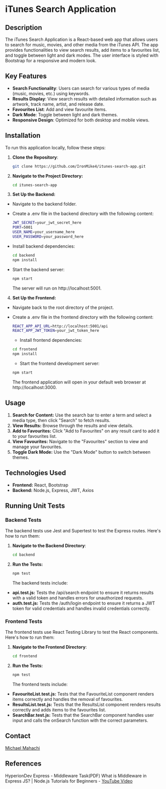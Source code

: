 # iTunes Search Application

## Description

The iTunes Search Application is a React-based web app that allows users to search for music, movies, and other media from the iTunes API. The app provides functionalities to view search results, add items to a favourites list, and toggle between light and dark modes. The user interface is styled with Bootstrap for a responsive and modern look.

## Key Features

- **Search Functionality**: Users can search for various types of media (music, movies, etc.) using keywords.
- **Results Display**: View search results with detailed information such as artwork, track name, artist, and release date.
- **Favourites List**: Add and view favourite items.
- **Dark Mode**: Toggle between light and dark themes.
- **Responsive Design**: Optimized for both desktop and mobile views.

## Installation

To run this application locally, follow these steps:

1. **Clone the Repository**:

   ```bash
   git clone https://github.com/IronMike4/itunes-search-app.git
   ```

2. **Navigate to the Project Directory:**

   ```bash
   cd itunes-search-app
   ```

3. **Set Up the Backend:**

- Navigate to the backend folder.
- Create a .env file in the backend directory with the following content:

  ```bash
  JWT_SECRET=your_jwt_secret_here
  PORT=5001
  USER_NAME=your_username_here
  USER_PASSWORD=your_password_here
  ```

- Install backend dependencies:
  ```bash
  cd backend
  npm install
  ```
- Start the backend server:
  ```bash
  npm start
  ```
  The server will run on http://localhost:5001.

4. **Set Up the Frontend:**

- Navigate back to the root directory of the project.
- Create a .env file in the frontend directory with the following content:

  ```bash
  REACT_APP_API_URL=http://localhost:5001/api
  REACT_APP_JWT_TOKEN=your_jwt_token_here
  ```

  - Install frontend dependencies:

  ```bash
  cd frontend
  npm install
  ```

  - Start the frontend development server:

  ```bash
  npm start
  ```

  The frontend application will open in your default web browser at http://localhost:3000.

## Usage

1. **Search for Content:** Use the search bar to enter a term and select a media type, then click "Search" to fetch results.
2. **View Results:** Browse through the results and view details.
3. **Add to Favourites:** Click "Add to Favourites" on any result card to add it to your favourites list.
4. **View Favourites:** Navigate to the "Favourites" section to view and manage your favourites.
5. **Toggle Dark Mode:** Use the "Dark Mode" button to switch between themes.

## Technologies Used

- **Frontend:** React, Bootstrap
- **Backend:** Node.js, Express, JWT, Axios

## Running Unit Tests

### Backend Tests

The backend tests use Jest and Supertest to test the Express routes. Here's how to run them:

1. **Navigate to the Backend Directory**:

   ```bash
   cd backend
   ```

2. **Run the Tests:**

   ```bash
   npm test
   ```

   The backend tests include:

- **api.test.js:** Tests the /api/search endpoint to ensure it returns results with a valid token and handles errors for unauthorized requests.
- **auth.test.js:** Tests the /auth/login endpoint to ensure it returns a JWT token for valid credentials and handles invalid credentials correctly.

### Frontend Tests

The frontend tests use React Testing Library to test the React components. Here's how to run them:

1. **Navigate to the Frontend Directory**:

   ```bash
   cd frontend
   ```

2. **Run the Tests:**

   ```bash
   npm test
   ```

   The frontend tests include:

- **FavouriteList.test.js:** Tests that the FavouriteList component renders items correctly and handles the removal of favourites.
- **ResultsList.test.js:** Tests that the ResultsList component renders results correctly and adds items to the favourites list.
- **SearchBar.test.js:** Tests that the SearchBar component handles user input and calls the onSearch function with the correct parameters.

## Contact

[Michael Mahachi](mikhach@gmail.com)

## References

HyperionDev Express - Middleware Task(PDF)
What is Middleware in Express JS? | Node.js Tutorials for Beginners - [YouTube Video](https://www.youtube.com/watch?v=y18ubz7gOsQ)
